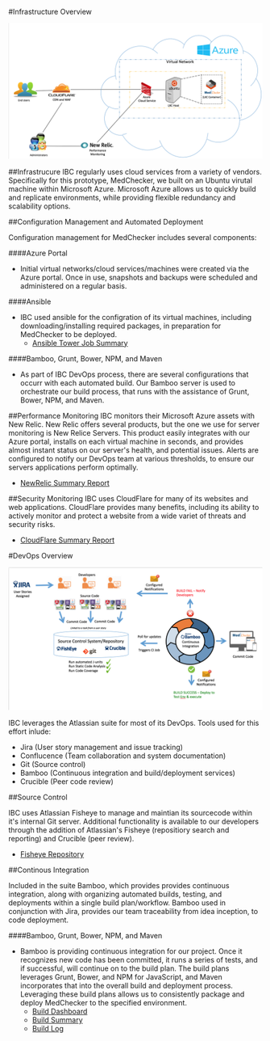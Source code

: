 #Infrastructure Overview

![Infrastructure Overview](https://github.com/IBCDBS/medchecker/blob/master/devops/iaas/medchecker_network_topology.png)

##Infrastrucure
IBC regularly uses cloud services from a variety of vendors. Specifically for this prototype, MedChecker, we built on an Ubuntu virutal machine within Microsoft Azure. Microsoft Azure allows us to quickly build and replicate environments, while providing flexible redundancy and scalability options.

##Configuration Management and Automated Deployment

Configuration management for MedChecker includes several components:

####Azure Portal

- Initial virtual networks/cloud services/machines were created via the Azure portal. Once in use, snapshots and backups were scheduled and administered on a regular basis.

####Ansible

- IBC used ansible for the configration of its virtual machines, including downloading/installing required packages, in preparation for MedChecker to be deployed.
  - [Ansible Tower Job Summary](https://github.com/IBCDBS/medchecker/blob/master/devops/medchecker_ansibletower.png)
  
####Bamboo, Grunt, Bower, NPM, and Maven
- As part of IBC DevOps process, there are several configurations that occurr with each automated build.  Our Bamboo server is used to orchestrate our build process, that runs with the assistance of Grunt, Bower, NPM, and Maven.

##Performance Monitoring
IBC monitors their Microsoft Azure assets with New Relic. New Relic offers several products, but the one we use for server monitoring is New Relice Servers. This product easily integrates with our Azure portal, installs on each virtual machine in seconds, and provides almost instant status on our server's health, and potential issues. Alerts are configured to notify our DevOps team at various thresholds, to ensure our servers applications perform optimally.
  - [NewRelic Summary Report](https://github.com/IBCDBS/medchecker/blob/master/devops/performance/performance_monitoring_newrelic.jpg)

##Security Monitoring
IBC uses CloudFlare for many of its websites and web applications.  CloudFlare provides many benefits, including its ability to actively monitor and protect a website from a wide variet of threats and security risks.
  - [CloudFlare Summary Report](https://github.com/IBCDBS/medchecker/blob/master/devops/security/medchecker_cloudflare.jpg)

#DevOps Overview

![DevOps Environment](https://github.com/IBCDBS/medchecker/blob/master/devops/iaas/medchecker_devops_overview.png)

IBC leverages the Atlassian suite for most of its DevOps.  Tools used for this effort inlude:
- Jira (User story management and issue tracking)
- Conflucence (Team collaboration and system documentation)
- Git (Source control)
- Bamboo (Continuous integration and build/deployment services)
- Crucible (Peer code review)


##Source Control

IBC uses Atlassian Fisheye to manage and maintian its sourcecode within it's internal Git server.  Additional functionality is available to our developers through the addition of Atlassian's Fisheye (repositiory search and reporting) and Crucible (peer review).
- [Fisheye Repository](https://github.com/IBCDBS/medchecker/blob/master/devops/ci/fisheye_source_control.png)

##Continous Integration

Included in the suite Bamboo, which provides provides continuous integration, along with organizing automated builds, testing, and deployments within a single build plan/workflow. Bamboo used in conjunction with Jira, provides our team traceability from idea inception, to code deployment. 

####Bamboo, Grunt, Bower, NPM, and Maven

- Bamboo is providing continuous integration for our project. Once it recognizes new code has been committed, it runs a series of tests, and if successful, will continue on to the build plan. The build plans leverages Grunt, Bower, and NPM for JavaScript, and Maven incorporates that into the overall build and deployment process. Leveraging these build plans allows us to consistently package and deploy MedChecker to the specified environment. 
  - [Build Dashboard](https://github.com/IBCDBS/medchecker/blob/master/devops/ci/Bamboo%20Build%20Dashboard.png)
  - [Build Summary](https://github.com/IBCDBS/medchecker/blob/master/devops/ci/medchecker_build_summary.jpg)
  - [Build Log](https://github.com/IBCDBS/medchecker/blob/master/devops/ci/MedChecker%20Bamboo%20Build%20Log_CI.png)

